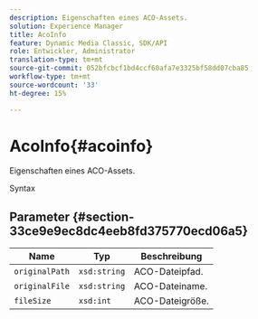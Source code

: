 ```yaml
---
description: Eigenschaften eines ACO-Assets.
solution: Experience Manager
title: AcoInfo
feature: Dynamic Media Classic, SDK/API
role: Entwickler, Administrator
translation-type: tm+mt
source-git-commit: 052bfcbcf1bd4ccf60afa7e3325bf58dd07cba85
workflow-type: tm+mt
source-wordcount: '33'
ht-degree: 15%

---
```



# AcoInfo{#acoinfo}

Eigenschaften eines ACO-Assets.

Syntax

## Parameter {#section-33ce9e9ec8dc4eeb8fd375770ecd06a5}

| Name | Typ | Beschreibung |
|---|---|---|
| `originalPath` | `xsd:string` | ACO-Dateipfad. |
| `originalFile` | `xsd:string` | ACO-Dateiname. |
| `fileSize` | `xsd:int` | ACO-Dateigröße. |

